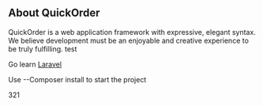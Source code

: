 ## About QuickOrder

QuickOrder is a web application framework with expressive, elegant syntax. We believe development must be an enjoyable and creative experience to be truly fulfilling. test

Go learn <a href="https://laravel.com/">Laravel</a>

Use --Composer install to start the project


321
